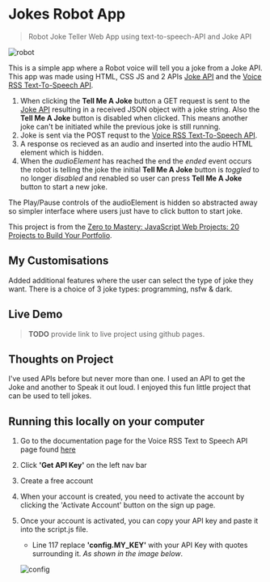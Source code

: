 # Jokes Robot App
> Robot Joke Teller Web App using text-to-speech-API and Joke API

![robot](https://user-images.githubusercontent.com/59238194/144213857-e7c2266c-b341-49a7-8a4b-1f4f7adb8002.gif)


This is a simple app where a Robot voice will tell you a joke from a Joke API. This app was made using HTML, CSS JS and 2 APIs [Joke API](https://sv443.net/jokeapi/v2/) and the [Voice RSS Text-To-Speech API](http://www.voicerss.org/api/).

1. When clicking the **Tell Me A Joke** button a GET request is sent to the [Joke API](http://sv443.net/joke) resulting in a received JSON object with a joke string. Also the **Tell Me A Joke** button is disabled when clicked. This means another joke can't be initiated while the previous joke is still running.
2. Joke is sent via the POST requst to the [Voice RSS Text-To-Speech API](http://www.voicerss.org/api/).
3. A response os recieved as an audio and inserted into the audio HTML element which is hidden.
4. When the _audioElement_ has reached the end the _ended_ event occurs the robot is telling the joke the initial **Tell Me A Joke** button is _toggled_ to no longer _disabled_ and renabled so user can press **Tell Me A Joke** button to start a new joke.

The Play/Pause controls of the audioElement is hidden so abstracted away so simpler interface where users just have to click button to start joke.

This project is from the [Zero to Mastery: JavaScript Web Projects: 20 Projects to Build Your Portfolio](https://academy.zerotomastery.io/p/javascript-projects).

## My Customisations
Added additional features where the user can select the type of joke they want. There is a choice of 3 joke types: programming, nsfw & dark.

## Live Demo
> **TODO** provide link to live project using github pages.

## Thoughts on Project
I've used APIs before but never more than one. I used an API to get the Joke and another to Speak it out loud. I enjoyed this fun little project that can be used to tell jokes.

## Running this locally on your computer
1. Go to the documentation page for the Voice RSS Text to Speech API page found [here](http://www.voicerss.org/api/)
2. Click **'Get API Key'** on the left nav bar
3. Create a free account
4. When your account is created, you need to activate the account by clicking the 'Activate Account' button on the sign up page.
5. Once your account is activated, you can copy your API key and paste it into the script.js file.
   - Line 117 replace **'config.MY_KEY'** with your API Key with quotes surrounding it. _As shown in the image below_.
   
    ![config](https://user-images.githubusercontent.com/59238194/143959551-41eba073-40b8-4abb-8287-2d74d88457f0.png)

